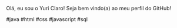 Olá, eu sou o Yuri Claro! Seja bem vindo(a) ao meu perfil do GitHub!

#java #html #css #javascript #sql 
